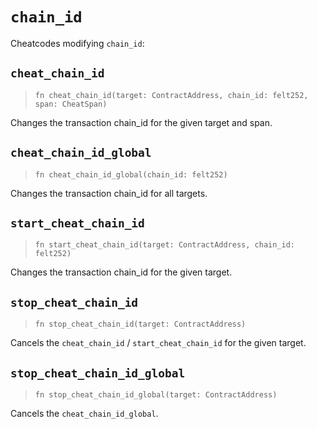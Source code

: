 # `chain_id`

Cheatcodes modifying `chain_id`:

## `cheat_chain_id`
> `fn cheat_chain_id(target: ContractAddress, chain_id: felt252, span: CheatSpan)`

Changes the transaction chain_id for the given target and span.

## `cheat_chain_id_global`
> `fn cheat_chain_id_global(chain_id: felt252)`

Changes the transaction chain_id for all targets.

## `start_cheat_chain_id`
> `fn start_cheat_chain_id(target: ContractAddress, chain_id: felt252)`

Changes the transaction chain_id for the given target.

## `stop_cheat_chain_id`
> `fn stop_cheat_chain_id(target: ContractAddress)`

Cancels the `cheat_chain_id` / `start_cheat_chain_id` for the given target.

## `stop_cheat_chain_id_global`
> `fn stop_cheat_chain_id_global(target: ContractAddress)`

Cancels the `cheat_chain_id_global`.
